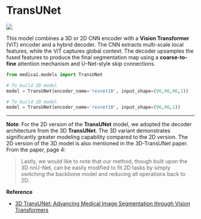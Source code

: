 # TransUNet

![](https://github.com/user-attachments/assets/a9f568d8-5e17-433f-a71d-4ed5c94da280)

This model combines a 3D or 2D CNN encoder with a **Vision Transformer** (ViT) encoder and a hybrid decoder. The CNN extracts multi-scale local features, while the ViT captures global context. The decoder upsamples the fused features to produce the final segmentation map using a **coarse-to-fine** attention mechanism and U-Net-style skip connections.


```python
from medicai.models import TransUNet

# To build 3D model
model = TransUNet(encoder_name='resnet18', input_shape=(96,96,96,1))

# To build 2D model
model = TransUNet(encoder_name='resnet18', input_shape=(96,96,1))
```

---

**Note**: For the 2D version of the **TransUNet** model, we adopted the decoder architecture from the 3D **TransUNet**. The 3D variant demonstrates significantly greater modeling capability compared to the 2D version. The 2D version of the 3D model is also mentioned in the 3D-TransUNet paper. From the paper, page 4:

> Lastly, we would like to note that our method, though built upon the 3D nnU-Net, can be easily modified to fit 2D tasks by simply switching the backbone model and reducing all
operations back to 2D.


**Reference**
- [3D TransUNet: Advancing Medical Image Segmentation through Vision Transformers](https://arxiv.org/abs/2310.07781)